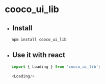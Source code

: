 # cooco_ui_lib


* ## Install

```
   npm install cooco_ui_lib
```

* ## Use it with react

```javascript
   import { Loading } from 'cooco_ui_lib';
   
   <Loading/>
```
